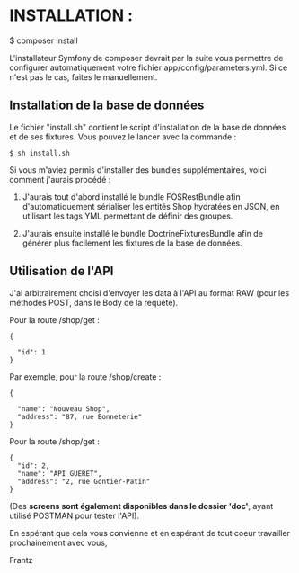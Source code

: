 INSTALLATION :
========================

$ composer install

L'installateur Symfony de composer devrait par la suite vous permettre de configurer automatiquement votre fichier app/config/parameters.yml.
Si ce n'est pas le cas, faites le manuellement.

Installation de la base de données
--------------

Le fichier "install.sh" contient le script d'installation de la base de données et de ses fixtures. Vous pouvez le lancer avec la commande :
```
$ sh install.sh
```

Si vous m'aviez permis d'installer des bundles supplémentaires,
voici comment j'aurais procédé :

1. J'aurais tout d'abord installé le bundle FOSRestBundle afin d'automatiquement sérialiser les entités Shop hydratées en JSON,
en utilisant les tags YML permettant de définir des groupes.

2. J'aurais ensuite installé le bundle DoctrineFixturesBundle afin de générer plus facilement les fixtures de la base de données.

Utilisation de l'API
--------------

J'ai arbitrairement choisi d'envoyer les data à l'API au format RAW (pour les méthodes POST, dans le Body de la requête).

Pour la route /shop/get :
```
{

  "id": 1
}
```

Par exemple, pour la route /shop/create :
```
{

  "name": "Nouveau Shop",
  "address": "87, rue Bonneterie"
}
```

Pour la route /shop/get :
```
{
  "id": 2,
  "name": "API GUERET",
  "address": "2, rue Gontier-Patin"
}
```

(Des **screens sont également disponibles dans le dossier 'doc'**, ayant utilisé POSTMAN pour tester l'API).

En espérant que cela vous convienne et en espérant de tout coeur travailler prochainement avec vous,


Frantz
